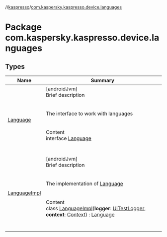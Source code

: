 //[kaspresso](../index.md)/[com.kaspersky.kaspresso.device.languages](index.md)



# Package com.kaspersky.kaspresso.device.languages  


## Types  
  
|  Name|  Summary| 
|---|---|
| [Language](-language/index.md)| [androidJvm]  <br>Brief description  <br><br><br>The interface to work with languages<br><br>  <br>Content  <br>interface [Language](-language/index.md)  <br><br><br>
| [LanguageImpl](-language-impl/index.md)| [androidJvm]  <br>Brief description  <br><br><br>The implementation of [Language](-language/index.md)<br><br>  <br>Content  <br>class [LanguageImpl](-language-impl/index.md)(**logger**: [UiTestLogger](../com.kaspersky.kaspresso.logger/-ui-test-logger/index.md), **context**: [Context](https://developer.android.com/reference/kotlin/android/content/Context.html)) : [Language](-language/index.md)  <br><br><br>

